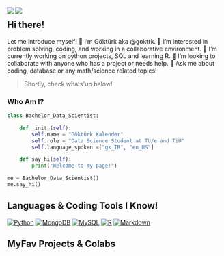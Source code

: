 <img align="left" src=".gif#gh-dark-mode-only">
<img align="left" src=".gif#gh-light-mode-only">



## Hi there!
Let me introduce myself! 👋 I’m Göktürk aka @goktrk. 👀 I’m interested in problem solving, coding, and working in a collaborative environment.
🌱 I’m currently working on python projects, SQL and learning R. 💞️ I’m looking to collaborate with anyone who has a project or needs help.
💬 Ask me about coding, database or any math/science related topics!

> Shortly, check whats'up below!

### Who Am I?

```python
class Bachelor_Data_Scientist:

    def _init_(self):
        self.name = "Göktürk Kalender"
        self.role = "Data Science Student at TU/e and TiU"
        self.language_spoken =["gk_TR", "en_US"]

    def say_hi(self):
        print("Welcome to my page!")

me = Bachelor_Data_Scientist()
me.say_hi()
```

## Languages & Coding Tools I Know!

[![Python](https://img.shields.io/badge/Python-3776AB?logo=python&logoColor=fff)](#)
[![MongoDB](https://img.shields.io/badge/MongoDB-%234ea94b.svg?logo=mongodb&logoColor=white)](#)
[![MySQL](https://img.shields.io/badge/MySQL-4479A1?logo=mysql&logoColor=fff)](#)
[![R](https://img.shields.io/badge/R-%23276DC3.svg?logo=r&logoColor=white)](#)
[![Markdown](https://img.shields.io/badge/Markdown-%23000000.svg?logo=markdown&logoColor=white)](#)



## MyFav Projects & Colabs

